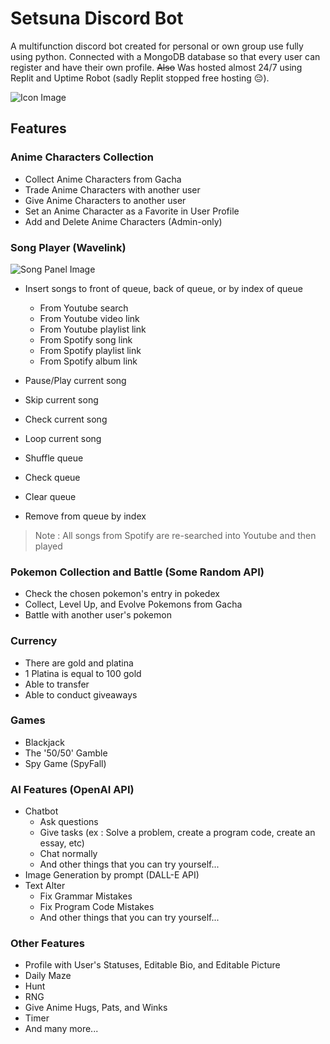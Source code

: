 # Setsuna Discord Bot

A multifunction discord bot created for personal or own group use fully using python.
Connected with a MongoDB database so that every user can register and have
their own profile. ~~Also~~ Was hosted almost 24/7 using Replit and Uptime Robot (sadly Replit stopped free hosting 😔).

![Icon Image](https://cdn.discordapp.com/attachments/995337235211763722/1055085621812678786/image.png)

## Features

### Anime Characters Collection
- Collect Anime Characters from Gacha
- Trade Anime Characters with another user
- Give Anime Characters to another user
- Set an Anime Character as a Favorite in User Profile
- Add and Delete Anime Characters (Admin-only)

### Song Player (Wavelink)

![Song Panel Image](https://cdn.discordapp.com/attachments/995337235211763722/1055340252333604904/image.png)

- Insert songs to front of queue, back of queue, or by index of queue
  - From Youtube search
  - From Youtube video link
  - From Youtube playlist link
  - From Spotify song link
  - From Spotify playlist link
  - From Spotify album link
  
- Pause/Play current song
- Skip current song
- Check current song
- Loop current song
- Shuffle queue
- Check queue
- Clear queue
- Remove from queue by index
> Note : All songs from Spotify are re-searched into Youtube and then played

### Pokemon Collection and Battle (Some Random API)
- Check the chosen pokemon's entry in pokedex
- Collect, Level Up, and Evolve Pokemons from Gacha
- Battle with another user's pokemon

### Currency
- There are gold and platina
- 1 Platina is equal to 100 gold
- Able to transfer
- Able to conduct giveaways

### Games
- Blackjack
- The '50/50' Gamble
- Spy Game (SpyFall)

### AI Features (OpenAI API)
- Chatbot
  - Ask questions
  - Give tasks (ex : Solve a problem, create a program code, create an essay, etc)
  - Chat normally
  - And other things that you can try yourself...
- Image Generation by prompt (DALL-E API)
- Text Alter
  - Fix Grammar Mistakes
  - Fix Program Code Mistakes
  - And other things that you can try yourself...

### Other Features
- Profile with User's Statuses, Editable Bio, and Editable Picture
- Daily Maze
- Hunt
- RNG
- Give Anime Hugs, Pats, and Winks
- Timer
- And many more...
